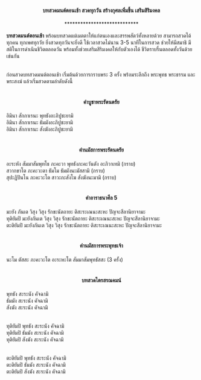 <h4 style="text-align:center">บทสวดมนต์ตอนเช้า สวดทุกวัน สร้างกุศลเพิ่มขึ้น เสริมสิริมงคล</h4>
<p style="text-align:center">****************************</p>

<strong>บทสวดมนต์ตอนเช้า</strong> พร้อมบทสวดแผ่เมตตาให้แก่ตนเองและสรรพสัตว์ทั้งหลายด้วย สามารถสวดได้ทุกคน ทุกเพศทุกวัย ยิ่งสวดทุกวันจะยิ่งดี ใช้เวลาสวดไม่นาน 3-5 นาทีในการสวด ช่วยให้มีสมาธิ มีสติในการดำเนินชิวิตตลอดวัน พร้อมทั้งช่วยเสริมสิริมงคลให้กับตัวเองได้ ชีวิตราบรื่นตลอดทั้งวันด้วยเช่นกัน<br><br>

ก่อนสวดบทสวดมนต์ตอนเช้า เริ่มต้นด้วยการกราบพระ 3 ครั้ง พร้อมระลึกถึง พระพุทธ พระธรรม และพระสงฆ์ แล้วเริ่มสวดตามลำดับดังนี้
<br><br>

<h4 style="text-align:center">คำบูชาพระรัตนตรัย</h4>
อิมินา สักกาเรนะ พุทธังอะภิปูชะยามิ<br>
อิมินา สักกาเรนะ ธัมมังอะภิปูชะยามิ<br>
อิมินา สักกาเรนะ สังฆังอะภิปูชะยามิ<br><br>

<h4 style="text-align:center">คำนมัสการพระรัตนตรัย</h4>

อะระหัง สัมมาสัมพุทโธ ภะคะวา พุทธังภะคะวันตัง อะภิวาเทมิ (กราบ)<br>
สวากขาโต ภะคะวะตา ธัมโม ธัมมังนะมัสสามิ (กราบ)<br>
สุปะฏิปันโน ภะคะวะโต สาวะกะสังโฆ สังฆังนะมามิ (กราบ)<br><br>

<h4 style="text-align:center">คำอาราธนาศีล 5</h4>

มะยัง ภันเต วิสุง วิสุง รักขะนัตถายะ ติสะระเณนะสะหะ ปัญจะสีลานิยาจามะ<br>
ทุติยัมปิ มะยังภันเต วิสุง วิสุง รักขะนัตถายะ ติสะระเณนะสะหะ ปัญจะสีลานิยาจามะ<br>
ตะติยัมปิ มะยังภันเต วิสุง วิสุง รักขะนัตถายะ ติสะระเณนะสะหะ ปัญจะสีลานิยาจามะ<br><br>

<h4 style="text-align:center">คำนมัสการพระพุทธเจ้า</h4>
นะโม ตัสสะ ภะคะวะโต อะระหะโต สัมมาสัมพุทธัสสะ (3 ครั้ง)<br><br>

<h4 style="text-align:center">บทสวดไตรสรณคมน์</h4>

พุทธัง สะระนัง คัจฉามิ<br>
ธัมมัง สะระนัง คัจฉามิ<br>
สังฆัง สะระนัง คัจฉามิ<br><br>

ทุติยัมปิ พุทธัง สะระนัง คัจฉามิ<br>
ทุติยัมปิ ธัมมัง สะระนัง คัจฉามิ<br>
ทุติยัมปิ สังฆัง สะระนัง คัจฉามิ<br><br>

ตะติยัมปิ พุทธัง สะระนัง คัจฉามิ<br>
ตะติยัมปิ ธัมมัง สะระนัง คัจฉามิ<br>
ตะติยัมปิ สังฆัง สะระนัง คัจฉามิ<br><br>
